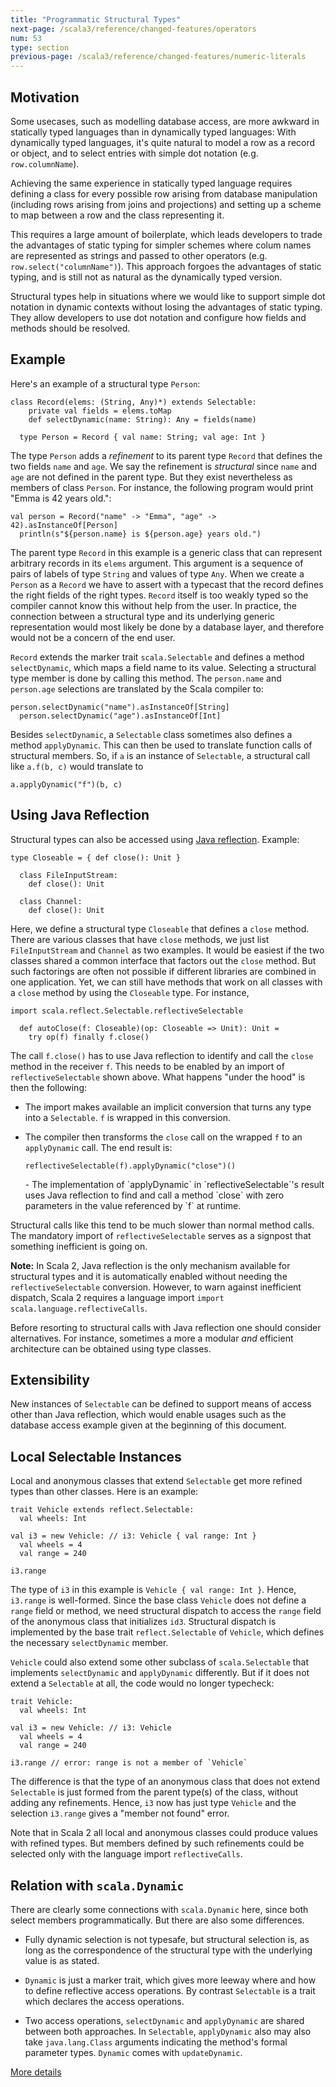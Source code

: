 ```yaml
---
title: "Programmatic Structural Types"
next-page: /scala3/reference/changed-features/operators
num: 53
type: section
previous-page: /scala3/reference/changed-features/numeric-literals
---
```


<!-- THIS FILE HAS BEEN GENERATED BY SCALADOC PREPROCESSOR. NOTE THAT ANY CHANGES TO THIS FILE CAN BE OVERRIDEN IN THE FUTURE -->

## Motivation

Some usecases, such as modelling database access, are more awkward in
statically typed languages than in dynamically typed languages: With
dynamically typed languages, it's quite natural to model a row as a
record or object, and to select entries with simple dot notation (e.g.
`row.columnName`).

Achieving the same experience in statically typed
language requires defining a class for every possible row arising from
database manipulation (including rows arising from joins and
projections) and setting up a scheme to map between a row and the
class representing it.

This requires a large amount of boilerplate, which leads developers to
trade the advantages of static typing for simpler schemes where colum
names are represented as strings and passed to other operators (e.g.
`row.select("columnName")`). This approach forgoes the advantages of
static typing, and is still not as natural as the dynamically typed
version.

Structural types help in situations where we would like to support
simple dot notation in dynamic contexts without losing the advantages
of static typing. They allow developers to use dot notation and
configure how fields and methods should be resolved.

## Example

Here's an example of a structural type `Person`:

<div class="snippet" ><div class="buttons"></div><pre><code class="language-scala"><span id="0" class="" >class Record(elems: (String, Any)*) extends Selectable:
</span><span id="1" class="" >    private val fields = elems.toMap
</span><span id="2" class="" >    def selectDynamic(name: String): Any = fields(name)
</span><span id="3" class="" >
</span><span id="4" class="" >  type Person = Record { val name: String; val age: Int }
</span></code></pre></div>

The type `Person` adds a _refinement_ to its parent type `Record` that defines the two fields `name` and `age`. We say the refinement is _structural_ since  `name` and `age` are not defined in the parent type. But they exist nevertheless as members of class `Person`. For instance, the following
program would print  "Emma is 42 years old.":

<div class="snippet" ><div class="buttons"></div><pre><code class="language-scala"><span id="0" class="" >val person = Record(&quot;name&quot; -&gt; &quot;Emma&quot;, &quot;age&quot; -&gt; 42).asInstanceOf[Person]
</span><span id="1" class="" >  println(s&quot;${person.name} is ${person.age} years old.&quot;)
</span></code></pre></div>

The parent type `Record` in this example is a generic class that can represent arbitrary records in its `elems` argument. This argument is a
sequence of pairs of labels of type `String` and values of type `Any`.
When we create a `Person` as a `Record` we have to assert with a typecast
that the record defines the right fields of the right types. `Record`
itself is too weakly typed so the compiler cannot know this without
help from the user. In practice, the connection between a structural type
and its underlying generic representation would most likely be done by
a database layer, and therefore would not be a concern of the end user.

`Record` extends the marker trait `scala.Selectable` and defines
a method `selectDynamic`, which maps a field name to its value.
Selecting a structural type member is done by calling this method.
The `person.name` and `person.age` selections are translated by
the Scala compiler to:

<div class="snippet" ><div class="buttons"></div><pre><code class="language-scala"><span id="0" class="" >person.selectDynamic(&quot;name&quot;).asInstanceOf[String]
</span><span id="1" class="" >  person.selectDynamic(&quot;age&quot;).asInstanceOf[Int]
</span></code></pre></div>

Besides `selectDynamic`, a `Selectable` class sometimes also defines a method `applyDynamic`. This can then be used to translate function calls of structural members. So, if `a` is an instance of `Selectable`, a structural call like `a.f(b, c)` would translate to

<div class="snippet" ><div class="buttons"></div><pre><code class="language-scala"><span id="0" class="" >a.applyDynamic(&quot;f&quot;)(b, c)
</span></code></pre></div>

## Using Java Reflection

Structural types can also be accessed using [Java reflection](https://www.oracle.com/technical-resources/articles/java/javareflection.html). Example:

<div class="snippet" ><div class="buttons"></div><pre><code class="language-scala"><span id="0" class="" >type Closeable = { def close(): Unit }
</span><span id="1" class="" >
</span><span id="2" class="" >  class FileInputStream:
</span><span id="3" class="" >    def close(): Unit
</span><span id="4" class="" >
</span><span id="5" class="" >  class Channel:
</span><span id="6" class="" >    def close(): Unit
</span></code></pre></div>

Here, we define a structural type `Closeable` that defines a `close` method. There are various classes that have `close` methods, we just list `FileInputStream` and `Channel` as two examples. It would be easiest if the two classes shared a common interface that factors out the `close` method. But such factorings are often not possible if different libraries are combined in one application. Yet, we can still have methods that work on
all classes with a `close` method by using the `Closeable` type. For instance,

<div class="snippet" ><div class="buttons"></div><pre><code class="language-scala"><span id="0" class="" >import scala.reflect.Selectable.reflectiveSelectable
</span><span id="1" class="" >
</span><span id="2" class="" >  def autoClose(f: Closeable)(op: Closeable =&gt; Unit): Unit =
</span><span id="3" class="" >    try op(f) finally f.close()
</span></code></pre></div>

The call `f.close()` has to use Java reflection to identify and call the `close` method in the receiver `f`. This needs to be enabled by an import
of `reflectiveSelectable` shown above. What happens "under the hood" is then the following:

- The import makes available an implicit conversion that turns any type into a
  `Selectable`. `f` is wrapped in this conversion.

- The compiler then transforms the `close` call on the wrapped `f`
  to an `applyDynamic` call. The end result is:

  <div class="snippet" ><div class="buttons"></div><pre><code class="language-scala"><span id="0" class="" >reflectiveSelectable(f).applyDynamic(&quot;close&quot;)()
  </span></code></pre></div>- The implementation of `applyDynamic` in `reflectiveSelectable`'s result
  uses Java reflection to find and call a method `close` with zero parameters in the value referenced by `f` at runtime.

Structural calls like this tend to be much slower than normal method calls. The mandatory import of `reflectiveSelectable` serves as a signpost that something inefficient is going on.

**Note:** In Scala 2, Java reflection is the only mechanism available for structural types and it is automatically enabled without needing the
`reflectiveSelectable` conversion. However, to warn against inefficient
dispatch, Scala 2 requires a language import `import scala.language.reflectiveCalls`.

Before resorting to structural calls with Java reflection one should consider alternatives. For instance, sometimes a more a modular _and_ efficient architecture can be obtained using type classes.

## Extensibility

New instances of `Selectable` can be defined to support means of
access other than Java reflection, which would enable usages such as
the database access example given at the beginning of this document.

## Local Selectable Instances

Local and anonymous classes that extend `Selectable` get more refined types
than other classes. Here is an example:

<div class="snippet" ><div class="buttons"></div><pre><code class="language-scala"><span id="0" class="" >trait Vehicle extends reflect.Selectable:
</span><span id="1" class="" >  val wheels: Int
</span><span id="2" class="" >
</span><span id="3" class="" >val i3 = new Vehicle: // i3: Vehicle { val range: Int }
</span><span id="4" class="" >  val wheels = 4
</span><span id="5" class="" >  val range = 240
</span><span id="6" class="" >
</span><span id="7" class="" >i3.range
</span></code></pre></div>

The type of `i3` in this example is `Vehicle { val range: Int }`. Hence,
`i3.range` is well-formed. Since the base class `Vehicle` does not define a `range` field or method, we need structural dispatch to access the `range` field of the anonymous class that initializes `id3`. Structural dispatch
is implemented by the base trait `reflect.Selectable` of `Vehicle`, which
defines the necessary `selectDynamic` member.

`Vehicle` could also extend some other subclass of `scala.Selectable` that implements `selectDynamic` and `applyDynamic` differently. But if it does not extend a `Selectable` at all, the code would no longer typecheck:

<div class="snippet" ><div class="buttons"></div><pre><code class="language-scala"><span id="0" class="" >trait Vehicle:
</span><span id="1" class="" >  val wheels: Int
</span><span id="2" class="" >
</span><span id="3" class="" >val i3 = new Vehicle: // i3: Vehicle
</span><span id="4" class="" >  val wheels = 4
</span><span id="5" class="" >  val range = 240
</span><span id="6" class="" >
</span><span id="7" class="" >i3.range // error: range is not a member of `Vehicle`
</span></code></pre></div>

The difference is that the type of an anonymous class that does not extend `Selectable` is just formed from the parent type(s) of the class, without
adding any refinements. Hence, `i3` now has just type `Vehicle` and the selection `i3.range` gives a "member not found" error.

Note that in Scala 2 all local and anonymous classes could produce values with refined types. But
members defined by such refinements could be selected only with the language import
`reflectiveCalls`.

## Relation with `scala.Dynamic`

There are clearly some connections with `scala.Dynamic` here, since
both select members programmatically. But there are also some
differences.

- Fully dynamic selection is not typesafe, but structural selection
  is, as long as the correspondence of the structural type with the
  underlying value is as stated.

- `Dynamic` is just a marker trait, which gives more leeway where and
  how to define reflective access operations. By contrast
  `Selectable` is a trait which declares the access operations.

- Two access operations, `selectDynamic` and `applyDynamic` are shared
  between both approaches. In `Selectable`, `applyDynamic` also may also take
  `java.lang.Class` arguments indicating the method's formal parameter types.
  `Dynamic` comes with `updateDynamic`.

[More details](structural-types-spec.html)
